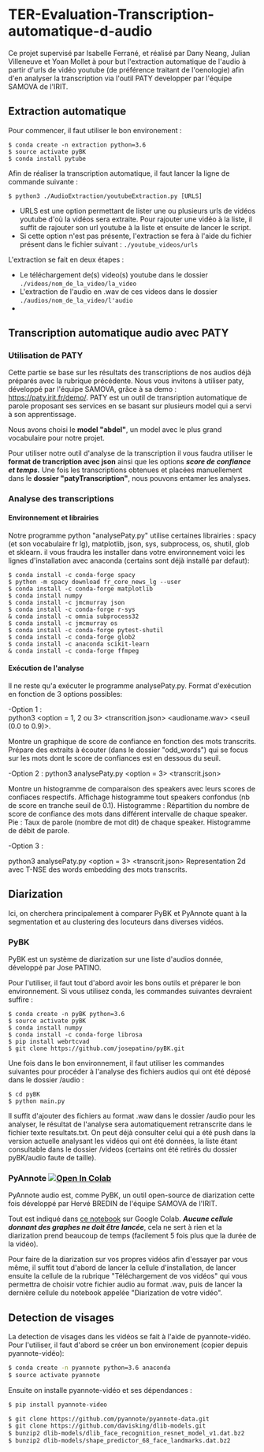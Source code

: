 # TER-Evaluation-Transcription-automatique-d-audio

Ce projet supervisé par Isabelle Ferrané, et réalisé par Dany Neang, Julian Villeneuve et Yoan Mollet à pour but l'extraction automatique de l'audio à partir d'urls de vidéo youtube (de préférence traitant de l'oenologie) afin d'en analyser la transcription via l'outil PATY developper par l'équipe SAMOVA de l'IRIT. 


## Extraction automatique 
Pour commencer, il faut utiliser le bon environement :

```
$ conda create -n extraction python=3.6
$ source activate pyBK
$ conda install pytube
```


Afin de réaliser la transcription automatique, il faut lancer la ligne de commande suivante : 
```
$ python3 ./AudioExtraction/youtubeExtraction.py [URLS]
```
- URLS est une option permettant de lister une ou plusieurs urls de vidéos youtube d'où la vidéos sera extraite. Pour rajouter une vidéo à la liste, il suffit de rajouter son url youtube à la liste et ensuite de lancer le script.
- Si cette option n'est pas présente, l'extraction se fera à l'aide du fichier présent dans le fichier suivant : `./youtube_videos/urls`

L'extraction se fait en deux étapes : 
- Le téléchargement de(s) video(s) youtube dans le dossier `./videos/nom_de_la_video/la_video`
- L'extraction de l'audio en .wav de ces videos dans le dossier `./audios/nom_de_la_video/l'audio` 
- 
## Transcription automatique audio avec PATY

### Utilisation de PATY

Cette partie se base sur les résultats des transcriptions de nos audios déjà préparés avec la rubrique précédente.
Nous vous invitons à utiliser paty, développé par l'équipe SAMOVA, grâce à sa demo : https://paty.irit.fr/demo/.
PATY est un outil de transription automatique de parole proposant ses services en se basant sur plusieurs model qui a servi à son apprentissage.

Nous avons choisi le **model "abdel"**, un model avec le plus grand vocabulaire pour notre projet.

Pour utiliser notre outil d'analyse de la transcription il vous faudra utiliser le **format de trancription avec json** ainsi que les options ***score de confiance et temps.***
Une fois les transcriptions obtenues et placées manuellement dans le **dossier "patyTranscription"**, nous pouvons entamer les analyses.

### Analyse des transcriptions
#### Environnement et librairies
Notre programme python "analysePaty.py" utilise certaines librairies : spacy (et son vocabulaire fr lg), matplotlib, json, sys, subprocess, os, shutil, glob et sklearn. 
il vous fraudra les installer dans votre environnement voici les lignes d'installation avec anaconda (certains sont déjà installé par defaut):

```
$ conda install -c conda-forge spacy
$ python -m spacy download fr_core_news_lg --user
$ conda install -c conda-forge matplotlib
$ conda install numpy
$ conda install -c jmcmurray json
$ conda install -c conda-forge r-sys
& conda install -c omnia subprocess32
$ conda install -c jmcmurray os
$ conda install -c conda-forge pytest-shutil
$ conda install -c conda-forge glob2
$ conda install -c anaconda scikit-learn
& conda install -c conda-forge ffmpeg   
```

#### Exécution de l'analyse
Il ne reste qu'a exécuter le programme analysePaty.py. 
Format d'exécution en fonction de 3 options possibles:

-Option 1 :  
python3 <option = 1, 2 ou 3> <transcrition.json> <audioname.wav> <seuil (0.0 to 0.9)>.

Montre un graphique de score de confiance en fonction des mots transcrits. 
Prépare des extraits à écouter (dans le dossier "odd_words") qui se focus sur les mots dont le score de confiances est en dessous du seuil.

-Option 2 :
python3 analysePaty.py <option = 3> <transcrit.json>

Montre un histogramme de comparaison des speakers avec leurs scores de confiaces respectifs.
Affichage histogramme tout speakers confondus (nb de score en tranche seuil de 0.1).
Histogramme : Répartition du nombre de score de confiance des mots dans différent intervalle de chaque speaker.
Pie : Taux de parole (nombre de mot dit) de chaque speaker.
Histogramme de débit de parole.

-Option 3 :

python3 analysePaty.py <option = 3> <transcrit.json>
Representation 2d avec T-NSE des words embedding des mots transcrits.


## Diarization

Ici, on cherchera principalement à comparer PyBK et PyAnnote quant à la segmentation et au clustering des locuteurs dans diverses vidéos.

### PyBK

PyBK est un système de diarization sur une liste d'audios donnée, développé par Jose PATINO.

Pour l'utiliser, il faut tout d'abord avoir les bons outils et préparer le bon environnement. Si vous utilisez conda, les commandes suivantes devraient suffire :

```
$ conda create -n pyBK python=3.6
$ source activate pyBK
$ conda install numpy
$ conda install -c conda-forge librosa
$ pip install webrtcvad
$ git clone https://github.com/josepatino/pyBK.git
```

Une fois dans le bon environnement, il faut utiliser les commandes suivantes pour procéder à l'analyse des fichiers audios qui ont été
déposé dans le dossier /audio :

```
$ cd pyBK
$ python main.py
```

Il suffit d'ajouter des fichiers au format .waw dans le dossier /audio pour les analyser, le résultat de l'analyse sera automatiquement retranscrite dans le fichier
texte resultats.txt. On peut déjà consulter celui qui a été push dans la version actuelle analysant les vidéos qui ont été données, la liste étant consultable
dans le dossier /videos (certains ont été retirés du dossier pyBK/audio faute de taille).

### PyAnnote [![Open In Colab](https://colab.research.google.com/assets/colab-badge.svg)](https://colab.research.google.com/drive/1oBjSFLJx7uAwPvKcHa_BhcfDHQsfqXLU?usp=sharing)

PyAnnote audio est, comme PyBK, un outil open-source de diarization cette fois développé par Hervé BREDIN de l'équipe SAMOVA de l'IRIT.

Tout est indiqué dans [ce notebook](https://colab.research.google.com/drive/1oBjSFLJx7uAwPvKcHa_BhcfDHQsfqXLU?usp=sharing) sur Google Colab.
***Aucune cellule donnant des graphes ne doit être lancée***, cela ne sert à rien et la diarization prend beaucoup de temps (facilement 5 fois plus que la durée de la vidéo).

Pour faire de la diarization sur vos propres vidéos afin d'essayer par vous même, il suffit tout d'abord de lancer la cellule d'installation, de lancer ensuite 
la cellule de la rubrique "Téléchargement de vos vidéos" qui vous permettra de choisir votre fichier audio au format .wav, puis de lancer
la dernière cellule du notebook appelée "Diarization de votre vidéo".


## Detection de visages

La detection de visages dans les vidéos se fait à l'aide de pyannote-vidéo.
Pour l'utiliser, il faut d'abord se créer un bon environement (copier depuis pyannote-vidéo):

```bash
$ conda create -n pyannote python=3.6 anaconda
$ source activate pyannote
```

Ensuite on installe pyannote-vidéo et ses dépendances :

```bash
$ pip install pyannote-video
```

```bash
$ git clone https://github.com/pyannote/pyannote-data.git
$ git clone https://github.com/davisking/dlib-models.git
$ bunzip2 dlib-models/dlib_face_recognition_resnet_model_v1.dat.bz2
$ bunzip2 dlib-models/shape_predictor_68_face_landmarks.dat.bz2
```

